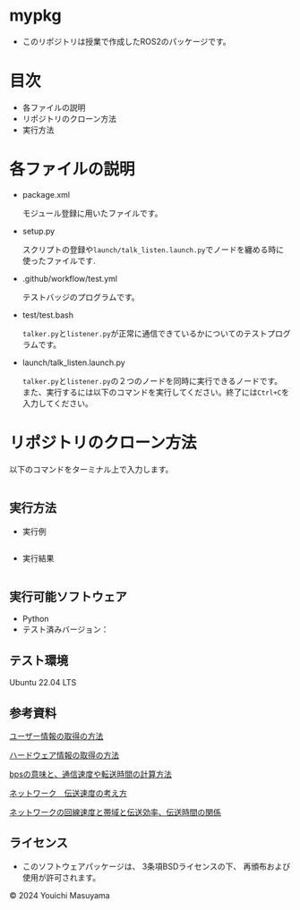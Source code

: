 # mypkg
- このリポジトリは授業で作成したROS2のパッケージです。

# 目次
- 各ファイルの説明
- リポジトリのクローン方法
- 実行方法

# 各ファイルの説明
- package.xml

    モジュール登録に用いたファイルです。
- setup.py

    スクリプトの登録や```launch/talk_listen.launch.py```でノードを纏める時に使ったファイルです.
- .github/workflow/test.yml

    テストバッジのプログラムです。
- test/test.bash

    ```talker.py```と```listener.py```が正常に通信できているかについてのテストプログラムです。
- launch/talk_listen.launch.py

    ```talker.py```と```listener.py```の２つのノードを同時に実行できるノードです。
    また、実行するには以下のコマンドを実行してください。終了には```Ctrl+C```を入力してください。
# リポジトリのクローン方法
以下のコマンドをターミナル上で入力します。
```

```
## 実行方法
- 実行例
```

```
- 実行結果
```

```
## 実行可能ソフトウェア
- Python
 - テスト済みバージョン：
## テスト環境
Ubuntu 22.04 LTS
## 参考資料
[ユーザー情報の取得の方法](https://kamedassou.com/python_os_cpu_disk_infomation/)

[ハードウェア情報の取得の方法](https://chantastu.hatenablog.com/entry/2023/07/15/114657#2-CPU%E6%83%85%E5%A0%B1%E3%81%AE%E5%8F%96%E5%BE%97)

[bpsの意味と、通信速度や転送時間の計算方法](https://mathwords.net/bps)

[ネットワーク　伝送速度の考え方](https://www.sumappu.com/post-410/#)

[ネットワークの回線速度と帯域と伝送効率、伝送時間の関係](https://itmanabi.com/network-speed/)
## ライセンス
- このソフトウェアパッケージは、 3条項BSDライセンスの下、 再頒布および使用が許可されます。


© 2024 Youichi Masuyama
